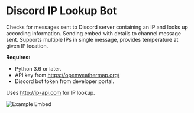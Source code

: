# Discord IP Lookup Bot
Checks for messages sent to Discord server containing an IP and looks up according information. Sending embed with details to channel message sent. Supports multiple IPs in single message, provides temperature at given IP location. 

**Requires:**
- Python 3.6 or later.
- API key from https://openweathermap.org/
- Discord bot token from developer portal.

Uses http://ip-api.com for IP lookup. 

![Example Embed](https://i.imgur.com/EgmfuUY.png)
